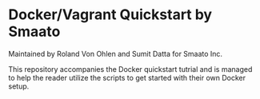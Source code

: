 Docker/Vagrant Quickstart by Smaato
===================================

Maintained by Roland Von Ohlen and Sumit Datta for Smaato Inc.

This repository accompanies the Docker quickstart tutrial and is managed to help the reader utilize the scripts to get started with their own Docker setup.
